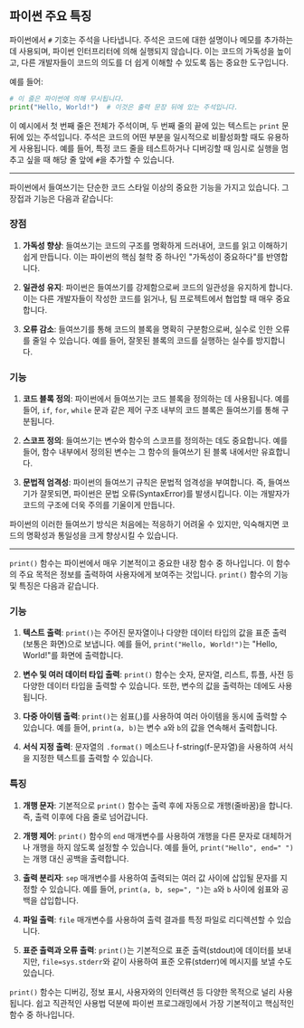 ## 파이썬 주요 특징

파이썬에서 `#` 기호는 주석을 나타냅니다. 주석은 코드에 대한 설명이나 메모를 추가하는 데 사용되며, 파이썬 인터프리터에 의해 실행되지 않습니다. 이는 코드의 가독성을 높이고, 다른 개발자들이 코드의 의도를 더 쉽게 이해할 수 있도록 돕는 중요한 도구입니다.

예를 들어:

```python
# 이 줄은 파이썬에 의해 무시됩니다.
print("Hello, World!")  # 이것은 출력 문장 뒤에 있는 주석입니다.
```

이 예시에서 첫 번째 줄은 전체가 주석이며, 두 번째 줄의 끝에 있는 텍스트는 `print` 문 뒤에 있는 주석입니다. 주석은 코드의 어떤 부분을 일시적으로 비활성화할 때도 유용하게 사용됩니다. 예를 들어, 특정 코드 줄을 테스트하거나 디버깅할 때 임시로 실행을 멈추고 싶을 때 해당 줄 앞에 `#`을 추가할 수 있습니다.


---


파이썬에서 들여쓰기는 단순한 코드 스타일 이상의 중요한 기능을 가지고 있습니다. 그 장접과 기능은 다음과 같습니다:

### 장점

1. **가독성 향상**: 들여쓰기는 코드의 구조를 명확하게 드러내어, 코드를 읽고 이해하기 쉽게 만듭니다. 이는 파이썬의 핵심 철학 중 하나인 "가독성이 중요하다"를 반영합니다.

2. **일관성 유지**: 파이썬은 들여쓰기를 강제함으로써 코드의 일관성을 유지하게 합니다. 이는 다른 개발자들이 작성한 코드를 읽거나, 팀 프로젝트에서 협업할 때 매우 중요합니다.

3. **오류 감소**: 들여쓰기를 통해 코드의 블록을 명확히 구분함으로써, 실수로 인한 오류를 줄일 수 있습니다. 예를 들어, 잘못된 블록의 코드를 실행하는 실수를 방지합니다.

### 기능

1. **코드 블록 정의**: 파이썬에서 들여쓰기는 코드 블록을 정의하는 데 사용됩니다. 예를 들어, `if`, `for`, `while` 문과 같은 제어 구조 내부의 코드 블록은 들여쓰기를 통해 구분됩니다.

2. **스코프 정의**: 들여쓰기는 변수와 함수의 스코프를 정의하는 데도 중요합니다. 예를 들어, 함수 내부에서 정의된 변수는 그 함수의 들여쓰기 된 블록 내에서만 유효합니다.

3. **문법적 엄격성**: 파이썬의 들여쓰기 규칙은 문법적 엄격성을 부여합니다. 즉, 들여쓰기가 잘못되면, 파이썬은 문법 오류(SyntaxError)를 발생시킵니다. 이는 개발자가 코드의 구조에 더욱 주의를 기울이게 만듭니다.

파이썬의 이러한 들여쓰기 방식은 처음에는 적응하기 어려울 수 있지만, 익숙해지면 코드의 명확성과 통일성을 크게 향상시킬 수 있습니다.


---


`print()` 함수는 파이썬에서 매우 기본적이고 중요한 내장 함수 중 하나입니다. 이 함수의 주요 목적은 정보를 출력하여 사용자에게 보여주는 것입니다. `print()` 함수의 기능 및 특징은 다음과 같습니다.

### 기능

1. **텍스트 출력**: `print()`는 주어진 문자열이나 다양한 데이터 타입의 값을 표준 출력(보통은 화면)으로 보냅니다. 예를 들어, `print("Hello, World!")`는 "Hello, World!"를 화면에 출력합니다.

2. **변수 및 여러 데이터 타입 출력**: `print()` 함수는 숫자, 문자열, 리스트, 튜플, 사전 등 다양한 데이터 타입을 출력할 수 있습니다. 또한, 변수의 값을 출력하는 데에도 사용됩니다.

3. **다중 아이템 출력**: `print()`는 쉼표(,)를 사용하여 여러 아이템을 동시에 출력할 수 있습니다. 예를 들어, `print(a, b)`는 변수 `a`와 `b`의 값을 연속해서 출력합니다.

4. **서식 지정 출력**: 문자열의 `.format()` 메소드나 f-string(f-문자열)을 사용하여 서식을 지정한 텍스트를 출력할 수 있습니다.

### 특징

1. **개행 문자**: 기본적으로 `print()` 함수는 출력 후에 자동으로 개행(줄바꿈)을 합니다. 즉, 출력 이후에 다음 줄로 넘어갑니다.

2. **개행 제어**: `print()` 함수의 `end` 매개변수를 사용하여 개행을 다른 문자로 대체하거나 개행을 하지 않도록 설정할 수 있습니다. 예를 들어, `print("Hello", end=" ")`는 개행 대신 공백을 출력합니다.

3. **출력 분리자**: `sep` 매개변수를 사용하여 출력되는 여러 값 사이에 삽입될 문자를 지정할 수 있습니다. 예를 들어, `print(a, b, sep=", ")`는 `a`와 `b` 사이에 쉼표와 공백을 삽입합니다.

4. **파일 출력**: `file` 매개변수를 사용하여 출력 결과를 특정 파일로 리디렉션할 수 있습니다.

5. **표준 출력과 오류 출력**: `print()`는 기본적으로 표준 출력(stdout)에 데이터를 보내지만, `file=sys.stderr`와 같이 사용하여 표준 오류(stderr)에 메시지를 보낼 수도 있습니다.

`print()` 함수는 디버깅, 정보 표시, 사용자와의 인터랙션 등 다양한 목적으로 널리 사용됩니다. 쉽고 직관적인 사용법 덕분에 파이썬 프로그래밍에서 가장 기본적이고 핵심적인 함수 중 하나입니다.
